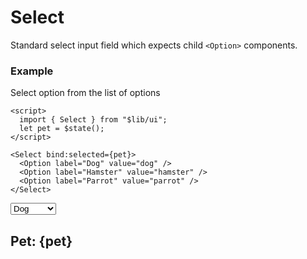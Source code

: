 <script>
    import { Select, Option, Button } from "$lib/ui";
    import Tables from './Tables.svelte';
    let pet = $state();
</script>

# Select

Standard select input field which expects child `<Option>` components.

### Example

Select option from the list of options

```svelte
<script>
  import { Select } from "$lib/ui";
  let pet = $state();
</script>

<Select bind:selected={pet}>
  <Option label="Dog" value="dog" />
  <Option label="Hamster" value="hamster" />
  <Option label="Parrot" value="parrot" />
</Select>

```
<Select bind:selected={pet}>
  <Option label="Dog" value="dog" />
  <Option label="Hamster" value="hamster" />
  <Option label="Parrot" value="parrot" />
</Select>

Pet: {pet}
---

<Tables />
